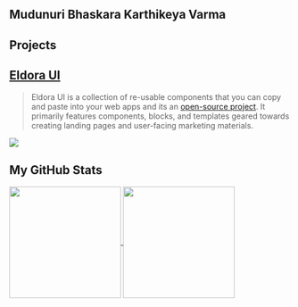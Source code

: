 ## Mudunuri Bhaskara Karthikeya Varma 

        
## Projects

## [Eldora UI](https://www.eldoraui.site/)

> Eldora UI is a collection of re-usable components that you can copy and paste into your web apps and its an [open-source project](https://github.com/karthikmudunuri/eldoraui). It primarily features components, blocks, and templates geared towards creating landing pages and user-facing marketing materials.

<a href="https://github.com/karthikmudunuri/eldoraui">
  <img align="center" src="https://github-readme-stats.vercel.app/api/pin/?username=karthikmudunuri&repo=eldoraui" />
</a>

## My GitHub Stats

<a href="https://github.com/karthikmudunuri">
  <img height=200 align="center" src="https://github-readme-stats.vercel.app/api?username=karthikmudunuri&card_width=500" />
</a>
<a href="https://github.com/karthikmudunuri/eldoraui">
  <img height=200 align="center" src="https://github-readme-stats.vercel.app/api/top-langs?username=karthikmudunuri&layout=compact&langs_count=8&card_width=320" />
</a>




